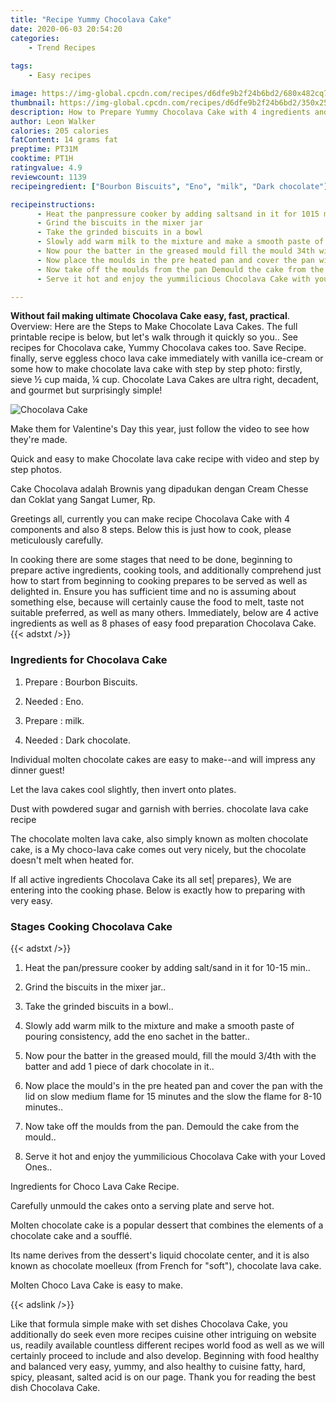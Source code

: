 ```yaml
---
title: "Recipe Yummy Chocolava Cake"
date: 2020-06-03 20:54:20
categories:
    - Trend Recipes
    
tags:
    - Easy recipes

image: https://img-global.cpcdn.com/recipes/d6dfe9b2f24b6bd2/680x482cq70/chocolava-cake-recipe-main-photo.jpg
thumbnail: https://img-global.cpcdn.com/recipes/d6dfe9b2f24b6bd2/350x250cq70/chocolava-cake-recipe-main-photo.jpg
description: How to Prepare Yummy Chocolava Cake with 4 ingredients and 8 stages of easy cooking.
author: Leon Walker
calories: 205 calories
fatContent: 14 grams fat
preptime: PT31M
cooktime: PT1H
ratingvalue: 4.9
reviewcount: 1139
recipeingredient: ["Bourbon Biscuits", "Eno", "milk", "Dark chocolate"]

recipeinstructions: 
      - Heat the panpressure cooker by adding saltsand in it for 1015 min 
      - Grind the biscuits in the mixer jar 
      - Take the grinded biscuits in a bowl 
      - Slowly add warm milk to the mixture and make a smooth paste of pouring consistency add the eno sachet in the batter 
      - Now pour the batter in the greased mould fill the mould 34th with the batter and add 1 piece of dark chocolate in it 
      - Now place the moulds in the pre heated pan and cover the pan with the lid on slow medium flame for 15 minutes and the slow the flame for 810 minutes 
      - Now take off the moulds from the pan Demould the cake from the mould 
      - Serve it hot and enjoy the yummilicious Chocolava Cake with your Loved Ones

---
```




**Without fail making ultimate Chocolava Cake easy, fast, practical**. Overview: Here are the Steps to Make Chocolate Lava Cakes. The full printable recipe is below, but let&#39;s walk through it quickly so you.. See recipes for Chocolava cake, Yummy Chocolava cakes too. Save Recipe. finally, serve eggless choco lava cake immediately with vanilla ice-cream or some how to make chocolate lava cake with step by step photo: firstly, sieve ½ cup maida, ¼ cup. Chocolate Lava Cakes are ultra right, decadent, and gourmet but surprisingly simple!


![Chocolava Cake](https://img-global.cpcdn.com/recipes/d6dfe9b2f24b6bd2/680x482cq70/chocolava-cake-recipe-main-photo.jpg "Chocolava Cake")



Make them for Valentine&#39;s Day this year, just follow the video to see how they&#39;re made.

Quick and easy to make Chocolate lava cake recipe with video and step by step photos.

Cake Chocolava adalah Brownis yang dipadukan dengan Cream Chesse dan Coklat yang Sangat Lumer, Rp.


Greetings all, currently you can make recipe Chocolava Cake with 4 components and also 8 steps. Below this is just how to cook, please meticulously carefully.

In cooking there are some stages that need to be done, beginning to prepare active ingredients, cooking tools, and additionally comprehend just how to start from beginning to cooking prepares to be served as well as delighted in. Ensure you has sufficient time and no is assuming about something else, because will certainly cause the food to melt, taste not suitable preferred, as well as many others. Immediately, below are 4 active ingredients as well as 8 phases of easy food preparation Chocolava Cake.
{{< adstxt />}}

### Ingredients for Chocolava Cake


1. Prepare  : Bourbon Biscuits.

1. Needed  : Eno.

1. Prepare  : milk.

1. Needed  : Dark chocolate.


Individual molten chocolate cakes are easy to make--and will impress any dinner guest!

Let the lava cakes cool slightly, then invert onto plates.

Dust with powdered sugar and garnish with berries. chocolate lava cake recipe

The chocolate molten lava cake, also simply known as molten chocolate cake, is a My choco-lava cake comes out very nicely, but the chocolate doesn&#39;t melt when heated for.


If all active ingredients Chocolava Cake its all set| prepares}, We are entering into the cooking phase. Below is exactly how to preparing with very easy.

### Stages Cooking Chocolava Cake

{{< adstxt />}}


1. Heat the pan/pressure cooker by adding salt/sand in it for 10-15 min..



1. Grind the biscuits in the mixer jar..



1. Take the grinded biscuits in a bowl..



1. Slowly add warm milk to the mixture and make a smooth paste of pouring consistency, add the eno sachet in the batter..



1. Now pour the batter in the greased mould, fill the mould 3/4th with the batter and add 1 piece of dark chocolate in it..



1. Now place the mould&#39;s in the pre heated pan and cover the pan with the lid on slow medium flame for 15 minutes and the slow the flame for 8-10 minutes..



1. Now take off the moulds from the pan. Demould the cake from the mould..



1. Serve it hot and enjoy the yummilicious Chocolava Cake with your Loved Ones..




Ingredients for Choco Lava Cake Recipe.

Carefully unmould the cakes onto a serving plate and serve hot.

Molten chocolate cake is a popular dessert that combines the elements of a chocolate cake and a soufflé.

Its name derives from the dessert&#39;s liquid chocolate center, and it is also known as chocolate moelleux (from French for &#34;soft&#34;), chocolate lava cake.

Molten Choco Lava Cake is easy to make.


{{< adslink />}}

Like that formula simple make with set dishes Chocolava Cake, you additionally do seek even more recipes cuisine other intriguing on website us, readily available countless different recipes world food as well as we will certainly proceed to include and also develop. Beginning with food healthy and balanced very easy, yummy, and also healthy to cuisine fatty, hard, spicy, pleasant, salted acid is on our page. Thank you for reading the best dish Chocolava Cake.
